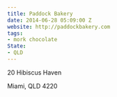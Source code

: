 ```yaml
---
title: Paddock Bakery
date: 2014-06-28 05:09:00 Z
website: http://paddockbakery.com
tags:
- mork chocolate
State:
- QLD
---
```


20 Hibiscus Haven

Miami, QLD 4220
